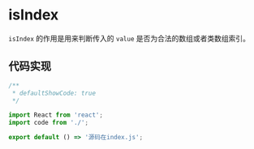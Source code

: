 # isIndex

`isIndex` 的作用是用来判断传入的 `value` 是否为合法的数组或者类数组索引。

## 代码实现

```jsx
/**
 * defaultShowCode: true
 */

import React from 'react';
import code from './';

export default () => '源码在index.js';
```
